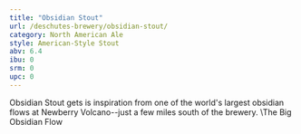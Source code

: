 ```yaml
---
title: "Obsidian Stout"
url: /deschutes-brewery/obsidian-stout/
category: North American Ale
style: American-Style Stout
abv: 6.4
ibu: 0
srm: 0
upc: 0
---
```

Obsidian Stout gets is inspiration from one of the world's largest obsidian flows at Newberry Volcano--just a few miles south of the brewery.  \The Big Obsidian Flow
